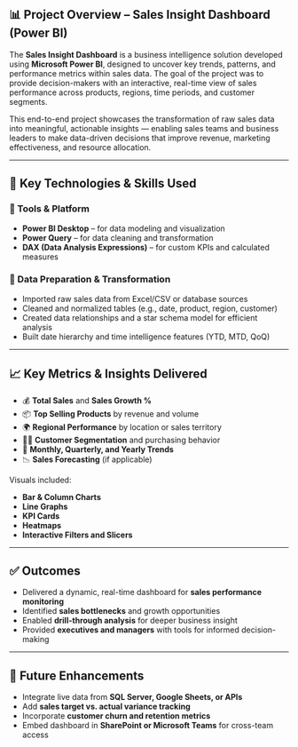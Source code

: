 ## 📊 Project Overview – Sales Insight Dashboard (Power BI)

The **Sales Insight Dashboard** is a business intelligence solution developed using **Microsoft Power BI**, designed to uncover key trends, patterns, and performance metrics within sales data. The goal of the project was to provide decision-makers with an interactive, real-time view of sales performance across products, regions, time periods, and customer segments.

This end-to-end project showcases the transformation of raw sales data into meaningful, actionable insights — enabling sales teams and business leaders to make data-driven decisions that improve revenue, marketing effectiveness, and resource allocation.

---

## 🧠 Key Technologies & Skills Used

### 🔧 Tools & Platform
- **Power BI Desktop** – for data modeling and visualization
- **Power Query** – for data cleaning and transformation
- **DAX (Data Analysis Expressions)** – for custom KPIs and calculated measures

### 📁 Data Preparation & Transformation
- Imported raw sales data from Excel/CSV or database sources
- Cleaned and normalized tables (e.g., date, product, region, customer)
- Created data relationships and a star schema model for efficient analysis
- Built date hierarchy and time intelligence features (YTD, MTD, QoQ)

---

## 📈 Key Metrics & Insights Delivered
- 💰 **Total Sales** and **Sales Growth %**
- 📦 **Top Selling Products** by revenue and volume
- 🌍 **Regional Performance** by location or sales territory
- 🧑‍💼 **Customer Segmentation** and purchasing behavior
- 📆 **Monthly, Quarterly, and Yearly Trends**
- 📉 **Sales Forecasting** (if applicable)

Visuals included:
- **Bar & Column Charts**
- **Line Graphs**
- **KPI Cards**
- **Heatmaps**
- **Interactive Filters and Slicers**

---

## ✅ Outcomes
- Delivered a dynamic, real-time dashboard for **sales performance monitoring**
- Identified **sales bottlenecks** and growth opportunities
- Enabled **drill-through analysis** for deeper business insight
- Provided **executives and managers** with tools for informed decision-making

---

## 🚀 Future Enhancements
- Integrate live data from **SQL Server, Google Sheets, or APIs**
- Add **sales target vs. actual variance tracking**
- Incorporate **customer churn and retention metrics**
- Embed dashboard in **SharePoint or Microsoft Teams** for cross-team access

